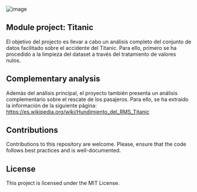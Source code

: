 ![image](https://github.com/AdrianaSanjuan/Titanic/assets/146115600/3f472f99-55fe-4f33-b9fe-dbd6f5b1c739)

## Module project: Titanic

El objetivo del projecto es llevar a cabo un análisis completo del conjunto de datos facilitado sobre el  accidente del Titanic.
Para ello, primero se ha procedido a la limpieza del dataset a través del tratamiento de valores nulos.

## Complementary analysis

Además del análisis principal, el proyecto también presenta un análisis complementario sobre el rescate de los pasajeros. Para ello, se ha extraido la información de la siguiente página: https://es.wikipedia.org/wiki/Hundimiento_del_RMS_Titanic

## Contributions

Contributions to this repository are welcome. Please, ensure that the code follows best practices and is well-documented.

## License

This project is licensed under the MIT License.



